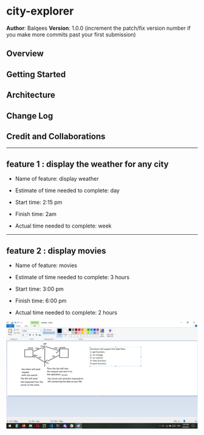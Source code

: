 # city-explorer

**Author**: Balqees
**Version**: 1.0.0 (increment the patch/fix version number if you make more commits past your first submission)

## Overview
<!-- Provide a high level overview of what this application is and why you are building it, beyond the fact that it's an assignment for this class. (i.e. What's your problem domain?) -->

## Getting Started
<!-- What are the steps that a user must take in order to build this app on their own machine and get it running? -->

## Architecture
<!-- Provide a detailed description of the application design. What technologies (languages, libraries, etc) you're using, and any other relevant design information. -->

## Change Log
<!-- Use this area to document the iterative changes made to your application as each feature is successfully implemented. Use time stamps. Here's an example:

01-01-2001 4:59pm - Application now has a fully-functional express server, with a GET route for the location resource. -->

## Credit and Collaborations
---
## feature 1 : display the weather for any city

+ Name of feature: display weather

+ Estimate of time needed to complete: day

+ Start time: 2:15 pm

+ Finish time: 2am

+ Actual time needed to complete: week

---

## feature 2 : display movies 

+ Name of feature: movies

+ Estimate of time needed to complete: 3 hours

+ Start time: 3:00 pm

+ Finish time: 6:00 pm

+ Actual time needed to complete: 2 hours


![](api.png)


